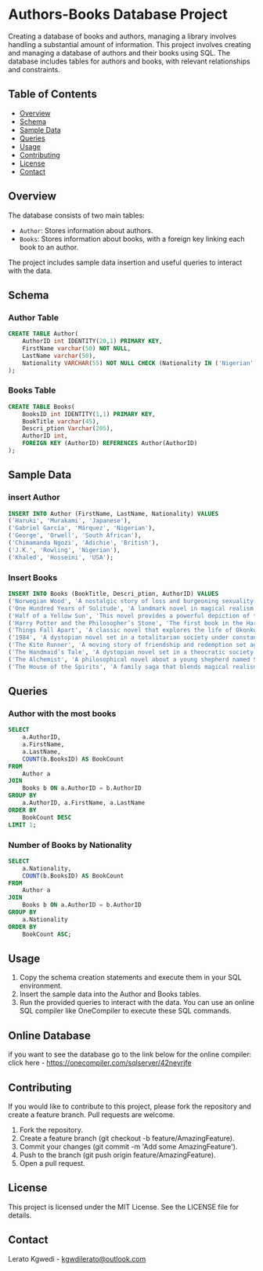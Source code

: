 # Authors-Books Database Project
Creating a database of books and authors, managing a library involves handling a substantial amount of information. This project involves creating and managing a database of authors and their books using SQL. The database includes tables for authors and books, with relevant relationships and constraints.

## Table of Contents

- [Overview](#overview)
- [Schema](#schema)
- [Sample Data](#sample-data)
- [Queries](#queries)
- [Usage](#usage)
- [Contributing](#contributing)
- [License](#license)
- [Contact](#contact)

## Overview

The database consists of two main tables:
- `Author`: Stores information about authors.
- `Books`: Stores information about books, with a foreign key linking each book to an author.

The project includes sample data insertion and useful queries to interact with the data.

## Schema

### Author Table

```sql
CREATE TABLE Author(
    AuthorID int IDENTITY(20,1) PRIMARY KEY,
    FirstName varchar(50) NOT NULL,
    LastName varchar(50),
    Nationality VARCHAR(55) NOT NULL CHECK (Nationality IN ('Nigerian', 'South African', 'USA', 'Japanese', 'British'))
);
```

### Books Table
```sql
CREATE TABLE Books(
    BooksID int IDENTITY(1,1) PRIMARY KEY,
    BookTitle varchar(45),
    Descri_ption Varchar(205),
    AuthorID int,
    FOREIGN KEY (AuthorID) REFERENCES Author(AuthorID)
);
```
## Sample Data
### insert Author
```sql
INSERT INTO Author (FirstName, LastName, Nationality) VALUES
('Haruki', 'Murakami', 'Japanese'),
('Gabriel García', 'Márquez', 'Nigerian'),
('George', 'Orwell', 'South African'),
('Chimamanda Ngozi', 'Adichie', 'British'),
('J.K.', 'Rowling', 'Nigerian'),
('Khaled', 'Hosseini', 'USA');
```
### Insert Books
```sql
INSERT INTO Books (BookTitle, Descri_ption, AuthorID) VALUES 
('Norwegian Wood', 'A nostalgic story of loss and burgeoning sexuality set in 1960s Tokyo, following the life of Toru Watanabe as he navigates love and heartbreak.', 20),
('One Hundred Years of Solitude', 'A landmark novel in magical realism, it chronicles the multi-generational story of the Buendía family in the fictional town of Macondo.', 21),
('Half of a Yellow Sun', 'This novel provides a powerful depiction of the Nigerian Civil War through the experiences of various characters, exploring themes of love, loss, and the impact of conflict.', 22),
('Harry Potter and the Philosopher’s Stone', 'The first book in the Harry Potter series, introducing readers to the young wizard Harry Potter and his adventures at Hogwarts School of Witchcraft and Wizardry.', 24),
('Things Fall Apart', 'A classic novel that explores the life of Okonkwo, a leader and local wrestling champion in a fictional Nigerian village, and the impact of British colonialism and Christian missionaries on his community.', 24),
('1984', 'A dystopian novel set in a totalitarian society under constant surveillance, exploring themes of government control, propaganda, and individualism.', 22),
('The Kite Runner', 'A moving story of friendship and redemption set against the backdrop of a changing Afghanistan, focusing on the relationship between Amir and Hassan.', 22),
('The Handmaid’s Tale', 'A dystopian novel set in a theocratic society where women are subjugated, exploring themes of power, control, and resistance.', 21),
('The Alchemist', 'A philosophical novel about a young shepherd named Santiago who embarks on a journey to find a hidden treasure, learning about the importance of following one’s dreams.', 23),
('The House of the Spirits', 'A family saga that blends magical realism with historical events in Chile, following the lives of the Trueba family over several generations.', 23);
```
## Queries
### Author with the most books
```sql
SELECT 
    a.AuthorID, 
    a.FirstName, 
    a.LastName, 
    COUNT(b.BooksID) AS BookCount
FROM 
    Author a
JOIN 
    Books b ON a.AuthorID = b.AuthorID
GROUP BY 
    a.AuthorID, a.FirstName, a.LastName
ORDER BY 
    BookCount DESC
LIMIT 1;
```
### Number of Books by Nationality
```sql
SELECT 
    a.Nationality, 
    COUNT(b.BooksID) AS BookCount
FROM 
    Author a
JOIN 
    Books b ON a.AuthorID = b.AuthorID
GROUP BY 
    a.Nationality
ORDER BY 
    BookCount ASC;
```
## Usage
1. Copy the schema creation statements and execute them in your SQL environment.
2. Insert the sample data into the Author and Books tables.
3. Run the provided queries to interact with the data.
You can use an online SQL compiler like OneCompiler to execute these SQL commands.

## Online Database
if you want to see the database go to the link below for the online compiler:<br>
 click here - https://onecompiler.com/sqlserver/42neyrjfe

## Contributing
If you would like to contribute to this project, please fork the repository and create a feature branch. Pull requests are welcome.

1. Fork the repository.
2. Create a feature branch (git checkout -b feature/AmazingFeature).
3. Commit your changes (git commit -m 'Add some AmazingFeature').
4. Push to the branch (git push origin feature/AmazingFeature).
5. Open a pull request.
   
## License
This project is licensed under the MIT License. See the LICENSE file for details.

## Contact
Lerato Kgwedi - kgwdilerato@outlook.com







